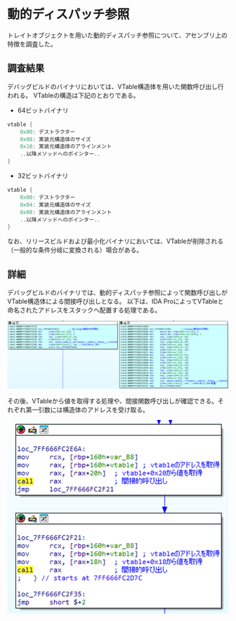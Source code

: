 # 動的ディスパッチ参照

トレイトオブジェクトを用いた動的ディスパッチ参照について、アセンブリ上の特徴を調査した。

## 調査結果

デバッグビルドのバイナリにおいては、VTable構造体を用いた関数呼び出し行われる。
VTableの構造は下記のとおりである。

* 64ビットバイナリ

```c
vtable {
    0x00: デストラクター
    0x08: 実装元構造体のサイズ
    0x10: 実装元構造体のアラインメント
    ..以降メソッドへのポインター..
}
```

* 32ビットバイナリ

```c
vtable {
    0x00: デストラクター
    0x04: 実装元構造体のサイズ
    0x08: 実装元構造体のアラインメント
    ..以降メソッドへのポインター..
}
```

なお、リリースビルドおよび最小化バイナリにおいては、VTableが削除される（一般的な条件分岐に変換される）場合がある。

## 詳細

デバッグビルドのバイナリでは、動的ディスパッチ参照によって関数呼び出しがVTable構造体による間接呼び出しとなる。
以下は、IDA ProによってVTableと命名されたアドレスをスタックへ配置する処理である。

![iterator](images/16-1.png)

その後、VTableから値を取得する処理や、間接関数呼び出しが確認できる。それぞれ第一引数には構造体のアドレスを受け取る。

![iterator](images/16-2.png)
